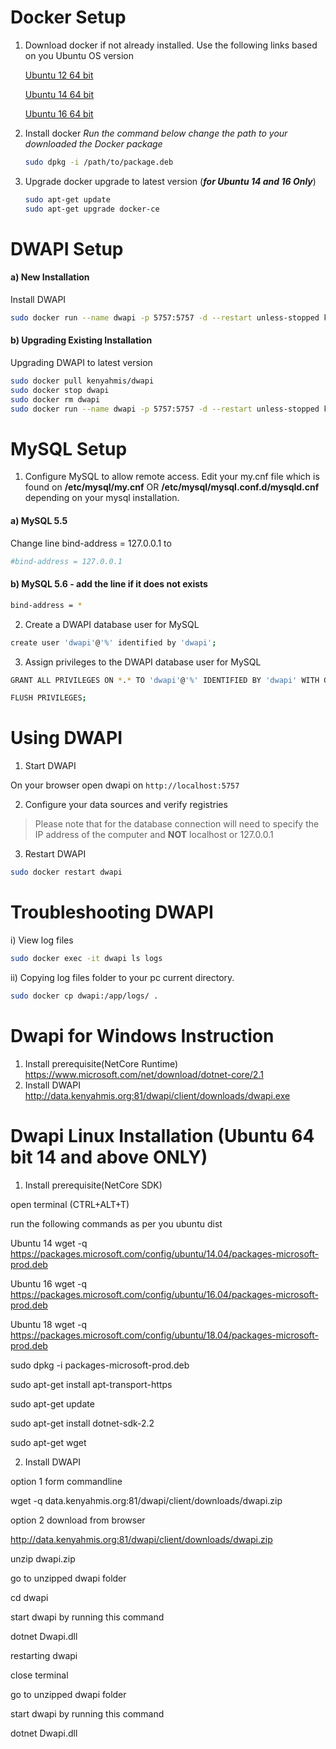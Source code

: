 # Docker Setup
 1. Download docker if not already installed. Use the following links based on you Ubuntu OS version
 
    [Ubuntu 12 64 bit](https://apt.dockerproject.org/repo/pool/main/d/docker-engine/docker-engine_17.04.0~ce-0~ubuntu-precise_amd64.deb)
                  
    [Ubuntu 14 64 bit](https://download.docker.com/linux/ubuntu/dists/trusty/pool/stable/amd64/docker-ce_17.03.2~ce-0~ubuntu-trusty_amd64.deb)
    
    [Ubuntu 16 64 bit](https://download.docker.com/linux/ubuntu/dists/xenial/pool/stable/amd64/docker-ce_17.03.2~ce-0~ubuntu-xenial_amd64.deb)

 
 2. Install docker
  *Run the command below change the path to your downloaded the  Docker package*

    ```sh
    sudo dpkg -i /path/to/package.deb
    ```
 4. Upgrade docker upgrade to latest version (***for Ubuntu 14 and 16 Only***)
    ```sh
    sudo apt-get update
    sudo apt-get upgrade docker-ce
    ``` 
    
# DWAPI Setup
#### a) New Installation
 Install DWAPI
 ```sh
sudo docker run --name dwapi -p 5757:5757 -d --restart unless-stopped kenyahmis/dwapi:latest
```

#### b) Upgrading Existing Installation
 Upgrading DWAPI to latest version
 ```sh
sudo docker pull kenyahmis/dwapi
sudo docker stop dwapi
sudo docker rm dwapi
sudo docker run --name dwapi -p 5757:5757 -d --restart unless-stopped kenyahmis/dwapi:latest
```

# MySQL Setup
1. Configure MySQL to allow remote access. Edit your my.cnf file which is found on
	**/etc/mysql/my.cnf**  OR  **/etc/mysql/mysql.conf.d/mysqld.cnf** depending on your mysql installation.
#### a)  MySQL 5.5
Change line bind-address = 127.0.0.1 to
```sh
#bind-address = 127.0.0.1
 ```
 #### b)  MySQL 5.6 - add the line if it does not exists
 ```sh
bind-address = *
```	
 2. Create a DWAPI database user for MySQL
 ```sh
 create user 'dwapi'@'%' identified by 'dwapi';
 ```
 3. Assign privileges to the DWAPI database user for MySQL
 ```sh
 GRANT ALL PRIVILEGES ON *.* TO 'dwapi'@'%' IDENTIFIED BY 'dwapi' WITH GRANT OPTION; 
 ```
 ```sh
FLUSH PRIVILEGES;
```

# Using DWAPI

1. Start DWAPI

On your browser open dwapi on `http://localhost:5757`

2. Configure your data sources and verify registries

> Please note that for the database connection will need to specify the IP address of the computer and **NOT** localhost or 127.0.0.1

3. Restart DWAPI
```sh
sudo docker restart dwapi
```

# Troubleshooting DWAPI
i)  View log files   
```sh
sudo docker exec -it dwapi ls logs
```
ii)  Copying log files folder to your pc current directory. 

```sh
sudo docker cp dwapi:/app/logs/ .
```

# Dwapi for Windows Instruction

1) Install prerequisite(NetCore Runtime)
  https://www.microsoft.com/net/download/dotnet-core/2.1
2) Install DWAPI
  http://data.kenyahmis.org:81/dwapi/client/downloads/dwapi.exe

# Dwapi Linux Installation (Ubuntu 64 bit 14 and above ONLY)

1) Install prerequisite(NetCore SDK)

open terminal (CTRL+ALT+T)

run the following commands as per you ubuntu dist

Ubuntu 14
wget -q https://packages.microsoft.com/config/ubuntu/14.04/packages-microsoft-prod.deb

Ubuntu 16
wget -q https://packages.microsoft.com/config/ubuntu/16.04/packages-microsoft-prod.deb

Ubuntu 18
wget -q https://packages.microsoft.com/config/ubuntu/18.04/packages-microsoft-prod.deb

sudo dpkg -i packages-microsoft-prod.deb

sudo apt-get install apt-transport-https

sudo apt-get update

sudo apt-get install dotnet-sdk-2.2

sudo apt-get wget

2) Install DWAPI
  
  option 1 form commandline
  
  wget -q data.kenyahmis.org:81/dwapi/client/downloads/dwapi.zip
  
  option 2 download from browser
  
  http://data.kenyahmis.org:81/dwapi/client/downloads/dwapi.zip

  unzip dwapi.zip
  
  go to unzipped dwapi folder
  
  cd dwapi
  
  start dwapi by running this command
  
  dotnet Dwapi.dll
  
  restarting dwapi
  
  close terminal
  
  go to unzipped dwapi folder
  
  start dwapi by running this command
  
  dotnet Dwapi.dll
